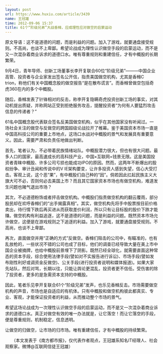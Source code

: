 ```yaml
---
layout: post
url: https://www.huxiu.com/article/3439
name: 王冠雄
time: 2012-09-06 15:37
title: 61个“阶级兄弟”大战香橼，应成理性应对做空的启蒙运动
---
```

原文导语：这不是道德的问题，而是利益的问题。加入了游戏，就要通盘接受规则。不高尚，也谈不上卑鄙。希望论战成为理性认识做空手段的启蒙运动，而不是又一次混杂着商业诉求的道德口水。唯有尊重规则和重建信任，才有中概股的长期繁荣。

9月4日，青年导师、创新工场董事长李开复联合60位“阶级兄弟”———中国企业高管、投资者与企业家发出签名公开信，指责美国做空机构，尤其是香橼C trion，称他们有关中国概念股的做空报告“是在散布谎言”。而香橼曾做空包括奇虎360在内的多个中概股。

随后，香橼发表了针锋相对的反击，称李开复隐瞒奇虎投资创新工场的事实，对其动机提出质疑，并称网站正受到拒绝服务攻击，提醒投资者“为何有人要猛烈攻击信息的传递者？”

61名中国概念股代表联合签名反美国做空机构，似乎在其他国家没有听闻过。一场社会关注的做空与反做空的跨国超级论战拉开了帷幕。鉴于美国资本市场一直是中国高科技公司的重要上市地点，这场口水战对中概股的景气和发展具有重要意义。因此，需要严肃和负责任地做出判断。

首先，笔者认为，不必带着民族情绪站队。中概股潜力很大，但也有很大问题。最多人口的国家，最高速成长的高科技产业，中国×互联网=钱景无限。这是美国投资者青睐中概股、许多公司亏损也能成功IPO的原因。然而，这两年不断爆出的股权纷争、审计丑闻和传说中的V IE架构要变，让许多投资人感到失望，信心大受打击。客观上说，这个恶“果”，有中概股们自己种的“因”。倘若因此扛起民族主义大旗大可不必，否则何必去美国上市？而且其它国家资本市场也有做空机构，难道发生问题也赌气退出市场？

其次，不必道德粉饰或者抨击做空机构。中概股们指责做空机构的翻云覆雨，部分股民却在欢呼香橼们的“出手揭露真相”。其实，做空机构先将手中股票按目前价格卖出，待行情下跌后再买进从而获取差价利润，所以只有让目标股的股价下跌才能赚。做空机构有利益追逐，这不是道德的问题，而是利益的问题。既然资本市场允许做空，这便是在游戏规则之下追逐的利益。加入了游戏，就要通盘接受规则。不高尚，也谈不上卑鄙。

再次，直面做空并用“正确的方式”反做空。香橼们阻击的公司中，有瞄准的，也有乱放枪的，一些状况不错的公司也成了目标，他们的调查已经导致大量在美上市中国企业被摘牌，也给中概股前景埋下了阴影。既然已经全球化，就需要直面这种常态的资本手段，综合使用法律手段(譬如对不实报告进行诉讼)、市场手段(譬如发布刚性利好或调资金反做空)、公关手段(进行投资者说明和媒体报道)。如果大家先站队，然后对骂，长期以往，只能让舆论更混乱，投资者更不信任。受伤害的除了投资者，更多的是急需资本支持的中概股。

因此，笔者乐见李开复联合61个“阶级兄弟”发声，也乐见香橼反击。市场需要做空机构的声音，市场也是自适应的有机体。只有中概股和做空机构彼此都真实、专业、客观，才能保证投资者的利益，从而推动整个市场的景气。

希望这场论战成为一次理性认识做空手段的启蒙运动，而不是又一次混杂着商业诉求的道德口水。真正对做空有效的唯一办法就是，让它落空！而让它落空的手段，便是尊重规则，机制稳定，信息透明。

让做空的归做空，让市场的归市场。唯有重建信任，才有中概股的持续繁荣。

　　（本文发表于《南方都市报》，仅代表作者观点，王冠雄系知名IT经理人、社会观察家。微博@互联网信徒王冠雄）

